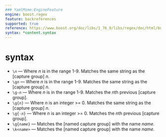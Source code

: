 ```yaml
---
### YamlMime:EngineFeature
engine: boost.regex
feature: backreferences
supported: true
reference: https://www.boost.org/doc/libs/1_76_0/libs/regex/doc/html/boost_regex/syntax/perl_syntax.html#boost_regex.syntax.perl_syntax.back_references
syntax: *content.syntax
---
```

# syntax

- <code>\\<em>n</em></code> &mdash; Where *n* is in the range 1-9. Matches the same string as the [capture group] *n*.
- <code>\g<em>n</em></code> &mdash; Where *n* is in the range 1-9. Matches the same string as the [capture group] *n*.
- <code>\g-<em>n</em></code> &mdash; Where *n* is in the range 1-9. Matches the *n*th previous [capture group].
- <code>\g{<em>n</em>}</code> &mdash; Where *n* is an integer >= 0. Matches the same string as the [capture group] *n*.
- <code>\g{-<em>n</em>}</code> &mdash; Where *n* is an integer >= 0. Matches the *n*th previous [capture group].
- <code>\g{<em>name</em>}</code> &mdash; Matches the [named capture group] with the name *name*.
- <code>\k&lt;<em>name</em>&gt;</code> &mdash; Matches the [named capture group] with the name *name*.
